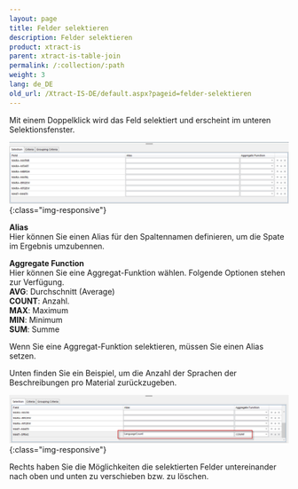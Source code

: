 ```yaml
---
layout: page
title: Felder selektieren
description: Felder selektieren
product: xtract-is
parent: xtract-is-table-join
permalink: /:collection/:path
weight: 3
lang: de_DE
old_url: /Xtract-IS-DE/default.aspx?pageid=felder-selektieren
---
```


Mit einem Doppelklick wird das Feld selektiert und erscheint im unteren Selektionsfenster.

![tj-selected-columns](/img/content/tj-selected-columns.jpg){:class="img-responsive"}

**Alias**<br>
Hier können Sie einen Alias für den Spaltennamen definieren, um die Spate im Ergebnis umzubennen. 

**Aggregate Function** <br>
Hier können Sie eine Aggregat-Funktion wählen. Folgende Optionen stehen zur Verfügung.<br>
**AVG**: Durchschnitt (Average)<br>
**COUNT**: Anzahl. <br>
**MAX**: Maximum<br>
**MIN**: Minimum<br>
**SUM**: Summe<br>

Wenn Sie eine Aggregat-Funktion selektieren, müssen Sie einen Alias setzen. 

Unten finden Sie ein Beispiel, um die Anzahl der Sprachen der Beschreibungen pro Material zurückzugeben. 

![tj-aggregate-count](/img/content/tj-aggregate-count.jpg){:class="img-responsive"}

Rechts haben Sie die Möglichkeiten die selektierten Felder untereinander nach oben und unten zu verschieben bzw. zu löschen.